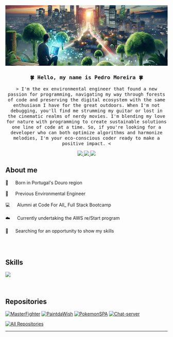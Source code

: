<img src="pedro.png"/>


<h3 align="center">
        <samp>&#127808; Hello, my name is Pedro Moreira &#127808;</b>
        </samp>
</h3>


<p align="center">
        <samp> > I'm the ex environmental engineer that found a new passion for programming, navigating my way through forests of code and preserving the digital ecosystem with the same enthusiasm I have for the great outdoors.
                When I'm not debugging, you'll find me strumming my guitar or lost in the cinematic realms of nerdy movies. I'm blending my love for nature with programming to create sustainable solutions one line of code at a time.
So, if you're looking for a developer who can both optimize algorithms and harmonize melodies, I'm your eco-conscious coder ready to make a positive impact. <
        </samp>
</p>


<p align="center">
 <a href="https://www.linkedin.com/in/pedroarmoreira/" target="_blank">
  <img src="https://img.shields.io/badge/LinkedIn-0077B5?style=for-the-badge&logo=linkedin&logoColor=white"/>
 </a>
 <a href="mailto:pedro25moreira@gmail.com" target="_blank">
  <img src="https://img.shields.io/badge/Gmail-D14836?style=for-the-badge&logo=gmail&logoColor=white"/>
 </a>
 <a href="cv_PedroMoreira.pdf" download>
  <img src="https://img.shields.io/badge/CV-4285F4?style=for-the-badge&logo=Github&logoColor=white"/>
 </a>


<br />

 ## About me
 
<p>

 🍇 &emsp; Born in Portugal's Douro region <br/><br/>
 🌲 &emsp; Previous Environmental Engineer <br/><br/>
 💻 &emsp; Alumni at Code For All_ Full Stack Bootcamp <br/><br/>
 ☁️ &emsp; Currently undertaking the AWS re/Start program <br/><br/>
 🔎 &emsp; Searching for an opportunity to show my skills <br/><br/>
 

</p>

<br/>

## Skills

<p align="left">
  <a href="https://skillicons.dev">
    <img src="https://skillicons.dev/icons?i=java,javascript,html,css,git,mysql,bootstrap,spring,hibernate,maven,jquery,visualstudio,vim,postman,aws" />
  </a>
</p>

<br/>

## Repositories



[![MasterFighter](https://github-readme-stats.vercel.app/api/pin/?username=pedroMoreira96&repo=MasterFighter&border_color=7F3FBF&bg_color=0D1117&title_color=C9D1D9&text_color=8B949E&icon_color=7F3FBF)](https://github.com/pedroMoreira96/MasterFighter)
[![PaintdaWish](https://github-readme-stats.vercel.app/api/pin/?username=pedroMoreira96&repo=PaintDaWish&border_color=7F3FBF&bg_color=0D1117&title_color=C9D1D9&text_color=8B949E&icon_color=7F3FBF)](https://github.com/pedroMoreira96/PaintDaWish)
[![PokemonSPA](https://github-readme-stats.vercel.app/api/pin/?username=pedroMoreira96&repo=PokemonSPA&border_color=7F3FBF&bg_color=0D1117&title_color=C9D1D9&text_color=8B949E&icon_color=7F3FBF)](https://github.com/pedroMoreira96/PokemonSPA)
[![Chat-server](https://github-readme-stats.vercel.app/api/pin/?username=pedroMoreira96&repo=Chat-server&border_color=7F3FBF&bg_color=0D1117&title_color=C9D1D9&text_color=8B949E&icon_color=7F3FBF)](https://github.com/pedroMoreira96/Chat-server)

<p align="left">
  <a href="https://github.com/pedroMoreira96?tab=repositories" target="_blank"><img alt="All Repositories" title="All Repositories" src="https://img.shields.io/badge/-All%20Repos-2962FF?style=for-the-badge&logo=koding&logoColor=white"/></a>
</p>

<hr/>
<br/>
